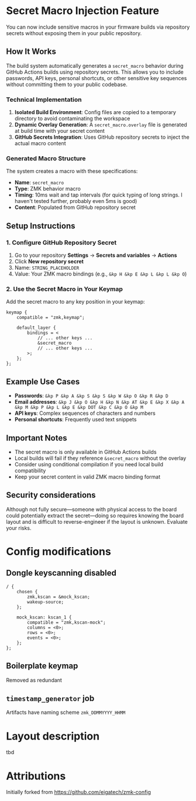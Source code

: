 # Secret Macro Injection Feature

You can now include sensitive macros in your firmware builds via repository secrets without exposing them in your public repository.

## How It Works

The build system automatically generates a `secret_macro` behavior during GitHub Actions builds using repository secrets. This allows you to include passwords, API keys, personal shortcuts, or other sensitive key sequences without committing them to your public codebase.

### Technical Implementation

1. **Isolated Build Environment**: Config files are copied to a temporary directory to avoid contaminating the workspace
2. **Dynamic Overlay Generation**: A `secret_macro.overlay` file is generated at build time with your secret content
3. **GitHub Secrets Integration**: Uses GitHub repository secrets to inject the actual macro content

### Generated Macro Structure

The system creates a macro with these specifications:
- **Name**: `secret_macro`
- **Type**: ZMK behavior macro
- **Timing**: 10ms wait and tap intervals (for quick typing of long strings. I haven't tested further, probably even 5ms is good)
- **Content**: Populated from GitHub repository secret

## Setup Instructions

### 1. Configure GitHub Repository Secret

1. Go to your repository **Settings** → **Secrets and variables** → **Actions**
2. Click **New repository secret**
3. Name: `STRING_PLACEHOLDER`
4. Value: Your ZMK macro bindings (e.g., `&kp H &kp E &kp L &kp L &kp O`)

### 2. Use the Secret Macro in Your Keymap

Add the secret macro to any key position in your keymap:

```dts
keymap {
    compatible = "zmk,keymap";
    
    default_layer {
        bindings = <
            // ... other keys ...
            &secret_macro    
            // ... other keys ...
        >;
    };
};
```

## Example Use Cases

- **Passwords**: `&kp P &kp A &kp S &kp S &kp W &kp O &kp R &kp D`
- **Email addresses**: `&kp J &kp O &kp H &kp N &kp AT &kp E &kp X &kp A &kp M &kp P &kp L &kp E &kp DOT &kp C &kp O &kp M`
- **API keys**: Complex sequences of characters and numbers
- **Personal shortcuts**: Frequently used text snippets

## Important Notes

- The secret macro is only available in GitHub Actions builds
- Local builds will fail if they reference `&secret_macro` without the overlay
- Consider using conditional compilation if you need local build compatibility
- Keep your secret content in valid ZMK macro binding format

## Security considerations
Although not fully secure—someone with physical access to the board could potentially extract the secret—doing so requires knowing the board layout and is difficult to reverse-engineer if the layout is unknown. Evaluate your risks.

# Config modifications

## Dongle keyscanning disabled
```dts
/ {
    chosen {
        zmk,kscan = &mock_kscan;
        wakeup-source;
    };

    mock_kscan: kscan_1 {
        compatible = "zmk,kscan-mock";
        columns = <0>;
        rows = <0>;
        events = <0>;
    };
};
```

## Boilerplate keymap
Removed as redundant

## `timestamp_generator` job
Artifacts have naming scheme `zmk_DDMMYYYY_HHMM`

# Layout description
tbd

# Attributions
Initially forked from https://github.com/eigatech/zmk-config
